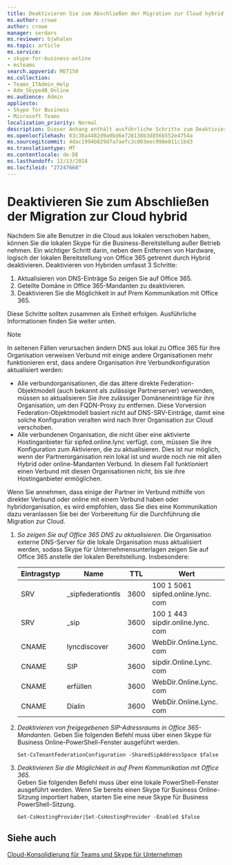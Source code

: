 ```yaml
---
title: Deaktivieren Sie zum Abschließen der Migration zur Cloud hybrid
ms.author: crowe
author: crowe
manager: serdars
ms.reviewer: bjwhalen
ms.topic: article
ms.service:
- skype-for-business-online
- msteams
search.appverid: MET150
ms.collection:
- Teams_ITAdmin_Help
- Adm_Skype4B_Online
ms.audience: Admin
appliesto:
- Skype for Business
- Microsoft Teams
localization_priority: Normal
description: Dieser Anhang enthält ausführliche Schritte zum Deaktivieren von Hybriden als Teil der Cloud Konsolidierung für Teams und Skype für Unternehmen.
ms.openlocfilehash: 03c38a4482d9a0bd6e728138b3d856b552e4754a
ms.sourcegitcommit: 4dac1994b829d7a7aefc3c003eec998e011c1bd3
ms.translationtype: MT
ms.contentlocale: de-DE
ms.lasthandoff: 12/13/2018
ms.locfileid: "27247668"
---
```

# <a name="disable-hybrid-to-complete-migration-to-the-cloud"></a>Deaktivieren Sie zum Abschließen der Migration zur Cloud hybrid

Nachdem Sie alle Benutzer in die Cloud aus lokalen verschoben haben, können Sie die lokalen Skype für die Business-Bereitstellung außer Betrieb nehmen. Ein wichtiger Schritt darin, neben dem Entfernen von Hardware, logisch der lokalen Bereitstellung von Office 365 getrennt durch Hybrid deaktivieren. Deaktivieren von Hybriden umfasst 3 Schritte:

1. Aktualisieren von DNS-Einträge So zeigen Sie auf Office 365.
2. Geteilte Domäne in Office 365-Mandanten zu deaktivieren.
3. Deaktivieren Sie die Möglichkeit in auf Prem Kommunikation mit Office 365.


Diese Schritte sollten zusammen als Einheit erfolgen. Ausführliche Informationen finden Sie weiter unten.

> [!Note] 
> In seltenen Fällen verursachen ändern DNS aus lokal zu Office 365 für Ihre Organisation verweisen Verbund mit einige andere Organisationen mehr funktionieren erst, dass andere Organisation ihre Verbundkonfiguration aktualisiert werden:<ul><li>
Alle verbundorganisationen, die das ältere direkte Federation-Objektmodell (auch bekannt als zulässige Partnerserver) verwenden, müssen so aktualisieren Sie ihre zulässiger Domäneneinträge für ihre Organisation, um den FQDN-Proxy zu entfernen. Diese Vorversion Federation-Objektmodell basiert nicht auf DNS-SRV-Einträge, damit eine solche Konfiguration veralten wird nach Ihrer Organisation zur Cloud verschoben. </li><li>Alle verbundenen Organisation, die nicht über eine aktivierte Hostinganbieter für sipfed.online.lync verfügt. <span>com, müssen Sie ihre Konfiguration zum Aktivieren, die zu aktualisieren. Dies ist nur möglich, wenn der Partnerorganisation rein lokal ist und wurde noch nie mit allen Hybrid oder online-Mandanten Verbund. In diesem Fall funktioniert einen Verbund mit diesen Organisationen nicht, bis sie ihre Hostinganbieter ermöglichen.</li></ul>Wenn Sie annehmen, dass einige der Partner im Verbund mithilfe von direkter Verbund oder online mit einem Verbund haben oder hybridorganisation, es wird empfohlen, dass Sie dies eine Kommunikation dazu veranlassen Sie bei der Vorbereitung für die Durchführung die Migration zur Cloud.

1.  *So zeigen Sie auf Office 365 DNS zu aktualisieren.*
Die Organisation externe DNS-Server für die lokale Organisation muss aktualisiert werden, sodass Skype für Unternehmensunterlagen zeigen Sie auf Office 365 anstelle der lokalen Bereitstellung. Insbesondere:

    |Eintragstyp|Name|TTL|Wert|
    |---|---|---|---|
    |SRV|_sipfederationtls|3600|100 1 5061 sipfed.online.lync. <span>com|
    |SRV|_sip|3600|100 1 443 sipdir.online.lync. <span>com|
    |CNAME| lyncdiscover|   3600|   WebDir.Online.Lync. <span>com|
    |CNAME| SIP|    3600|   sipdir.Online.Lync. <span>com|
    |CNAME| erfüllen|   3600|   WebDir.Online.Lync. <span>com|
    |CNAME| Dialin  |3600|  WebDir.Online.Lync. <span>com|

2.  *Deaktivieren von freigegebenen SIP-Adressraums in Office 365-Mandanten.*
Geben Sie folgenden Befehl muss über einen Skype für Business Online-PowerShell-Fenster ausgeführt werden.

    `Set-CsTenantFederationConfiguration -SharedSipAddressSpace $false`
 
3.  *Deaktivieren Sie die Möglichkeit in auf Prem Kommunikation mit Office 365.*  
Geben Sie folgenden Befehl muss über eine lokale PowerShell-Fenster ausgeführt werden.  Wenn Sie bereits einen Skype für Business Online-Sitzung importiert haben, starten Sie eine neue Skype für Business PowerShell-Sitzung.

    `Get-CsHostingProvider|Set-CsHostingProvider -Enabled $false`

## <a name="see-also"></a>Siehe auch

[Cloud-Konsolidierung für Teams und Skype für Unternehmen](cloud-consolidation.md)
